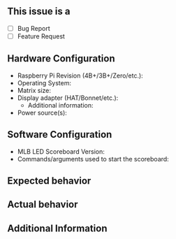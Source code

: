<!-- Before submitting a new issue, check that it is not already solved! (https://github.com/MLB-LED-Scoreboard/mlb-led-scoreboard/issues?q=is%3Aissue) -->

## This issue is a

- [ ] Bug Report
- [ ] Feature Request

<!-- Filling out your complete hardware and software configuration is more likely to help project maintainers resolve your issue. You may omit configuration sections as needed if you are submitting a feature request. -->

## Hardware Configuration

- Raspberry Pi Revision (4B+/3B+/Zero/etc.):
- Operating System:
- Matrix size:
- Display adapter (HAT/Bonnet/etc.):
  - Additional information:
- Power source(s):

<!-- Additional display adapter information could include E-address line mod, GPIO 4/18 performance mod, etc. Omit this section if you are unsure. -->

## Software Configuration

<!-- Scoreboard version can be found by running `python version.py` from the project directory. -->

- MLB LED Scoreboard Version:
- Commands/arguments used to start the scoreboard:

## Expected behavior
<!-- What should happen? -->

## Actual behavior
<!-- What happens instead? -->

## Additional Information
<!-- If you have a specific error message or code, PLEASE post with your issue so project maintainers can easily diagnose the problem. -->
